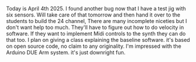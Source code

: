 Today is April 4th 2025. 
I found another bug now that I have a test jig with six sensors. 
Will take care of that tomorrow and then hand it over to the students to build the 24 channel, 
There are many incomplete niceties but I don't want help too much.
They'll have to figure out how to do velocity in software.
If they want to implement Midi controls to the synth they can do that too.
I plan on giving a class explaining the baseline software. 
it's based on open source code, no claim to any originality.
I'm impressed with the Arduino DUE Arm system. 
it's just downright fun.
